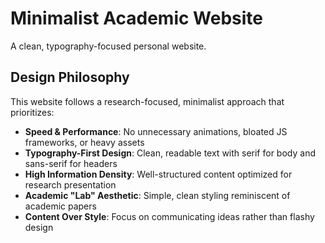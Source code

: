 # Minimalist Academic Website

A clean, typography-focused personal website.

## Design Philosophy

This website follows a research-focused, minimalist approach that prioritizes:

- **Speed & Performance**: No unnecessary animations, bloated JS frameworks, or heavy assets
- **Typography-First Design**: Clean, readable text with serif for body and sans-serif for headers
- **High Information Density**: Well-structured content optimized for research presentation
- **Academic "Lab" Aesthetic**: Simple, clean styling reminiscent of academic papers
- **Content Over Style**: Focus on communicating ideas rather than flashy design
